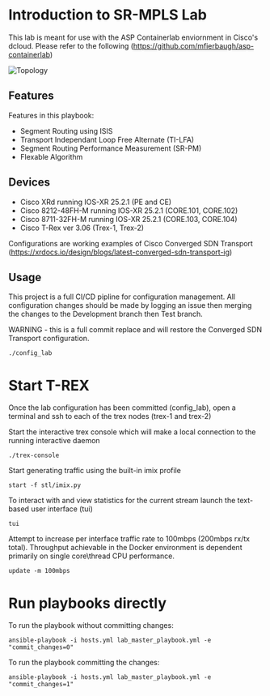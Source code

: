 
# Introduction to SR-MPLS Lab
This lab is meant for use with the ASP Containerlab enviornment in Cisco's dcloud.  Please refer to the following (https://github.com/mfierbaugh/asp-containerlab)

![Topology](topology.png)

## Features 
Features in this playbook:
 - Segment Routing using ISIS
 - Transport Independant Loop Free Alternate (TI-LFA)
 - Segment Routing Performance Measurement (SR-PM)
 - Flexable Algorithm

## Devices 
- Cisco XRd running IOS-XR 25.2.1 (PE and CE)
- Cisco 8212-48FH-M running IOS-XR 25.2.1 (CORE.101, CORE.102)
- Cisco 8711-32FH-M running IOS-XR 25.2.1 (CORE.103, CORE.104)
- Cisco T-Rex ver 3.06 (Trex-1, Trex-2)

Configurations are working examples of Cisco Converged SDN Transport (https://xrdocs.io/design/blogs/latest-converged-sdn-transport-ig)

## Usage
This project is a full CI/CD pipline for configuration management. All configuration changes should be made by logging an issue then merging the changes to the Development branch then Test branch.

WARNING - this is a full commit replace and will restore the Converged SDN Transport configuration.

```
./config_lab
```

# Start T-REX 
Once the lab configuration has been committed (config_lab), open a terminal and ssh to each of the trex nodes (trex-1 and trex-2)

Start the interactive trex console which will make a local connection to the running interactive daemon
```
./trex-console
```

Start generating traffic using the built-in imix profile
```
start -f stl/imix.py
```

To interact with and view statistics for the current stream launch the text-based user interface (tui)
```
tui
```

Attempt to increase per interface traffic rate to 100mbps (200mbps rx/tx total). Throughput achievable in the Docker environment is dependent primarily on single core\thread CPU performance.

```
update -m 100mbps
```

# Run playbooks directly

To run the playbook without committing changes:

    ansible-playbook -i hosts.yml lab_master_playbook.yml -e "commit_changes=0"

To run the playbook committing the changes:

    ansible-playbook -i hosts.yml lab_master_playbook.yml -e "commit_changes=1"